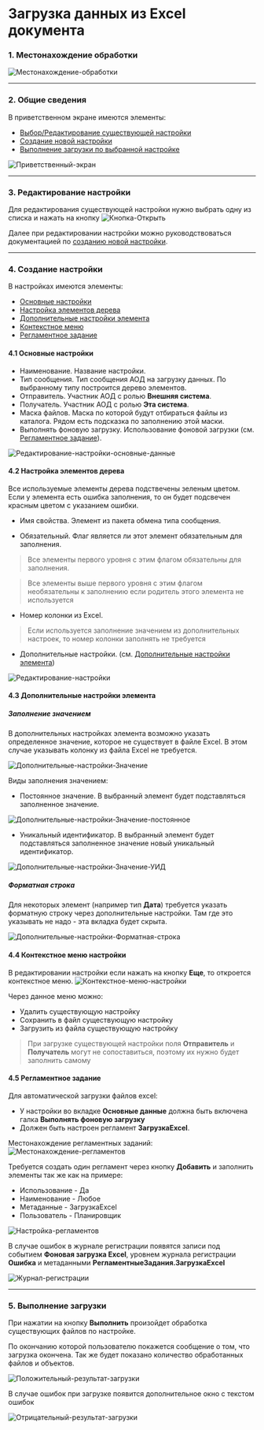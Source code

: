 
# Загрузка данных из Excel документа



### 1. Местонахождение обработки

![Местонахождение-обработки](https://github.com/flln23/TopLogWMS-documentation/blob/main/toplogwms/Загрузка-Данных-Из-Excel-Документа/img/Местонахождение-обработки.png?raw=true)





---
### 2. Общие сведения

В приветственном экране имеются элементы:
* [Выбор/Редактирование существующей настройки](#3-редактирование-настройки)
* [Создание новой настройки](#4-создание-настройки)
* [Выполнение загрузки по выбранной настройке](#5-выполнение-загрузки)

![Приветственный-экран](https://github.com/flln23/TopLogWMS-documentation/blob/main/toplogwms/Загрузка-Данных-Из-Excel-Документа/img/Приветственный-экран.png?raw=true)




---
### 3. Редактирование настройки

Для редактирования существующей настройки нужно выбрать одну из списка и нажать на кнопку ![Кнопка-Открыть](https://github.com/flln23/TopLogWMS-documentation/blob/main/toplogwms/Загрузка-Данных-Из-Excel-Документа/img/Кнопка-Открыть.png?raw=true)

Далее при редактировании настройки можно руководствоваться документацией по [созданию новой настройки](#4-создание-настройки).




---
### 4. Создание настройки

В настройках имеются элементы:
* [Основные настройки](#41-основные-настройки)
* [Настройка элементов дерева](#42-настройка-элементов-дерева)
* [Дополнительные настройки элемента](#43-дополнительные-настройки-элемента)
* [Контекстное меню](#44-контекстное-меню-настройки)
* [Регламентное задание](#45-регламентное-задание)

#### 4.1 Основные настройки

* Наименование.
Название настройки.
* Тип сообщения.
Тип сообщения АОД на загрузку данных. По выбранному типу построится дерево элементов.
* Отправитель.
Участник АОД с ролью **Внешняя система**.
* Получатель.
Участник АОД с ролью **Эта система**.
* Маска файлов. 
Маска по которой будут отбираться файлы из каталога. Рядом есть подсказка по заполнению этой маски.
* Выполнять фоновую загрузку.
Использование фоновой загрузки (см. [Регламентное задание](#45-регламентное-задание)).

![Редактирование-настройки-основные-данные](https://github.com/flln23/TopLogWMS-documentation/blob/main/toplogwms/Загрузка-Данных-Из-Excel-Документа/img/Редактирование-настройки-основные-данные.png?raw=true)

#### 4.2 Настройка элементов дерева

Все используемые элементы дерева подствечены зеленым цветом.
Если у элемента есть ошибка заполнения, то он будет подсвечен красным цветом с указанием ошибки.

* Имя свойства.
Элемент из пакета обмена типа сообщения.

* Обязательный.
Флаг является ли этот элемент обязательным для заполнения. 
> Все элементы первого уровня с этим флагом обязательны для заполнения. 

> Все элементы выше первого уровня с этим флагом необязательны к заполнению если родитель этого элемента не используется

* Номер колонки из Excel.
> Если используется заполнение значением из дополнительных настроек, то номер колонки заполнять не требуется

* Дополнительные настройки.
(см. [Дополнительные настройки элемента](#43-дополнительные-настройки-элемента))

![Редактирование-настройки](https://github.com/flln23/TopLogWMS-documentation/blob/main/toplogwms/Загрузка-Данных-Из-Excel-Документа/img/Редактирование-настройки.png?raw=true)


#### 4.3 Дополнительные настройки элемента

##### Заполнение значением
В дополнительных настройках элемента возможно указать определенное значение, которое не существует в файле Excel. В этом случае указывать колонку из файла Excel не требуется.

![Дополнительные-настройки-Значение](https://github.com/flln23/TopLogWMS-documentation/blob/main/toplogwms/Загрузка-Данных-Из-Excel-Документа/img/Дополнительные-настройки-Значение.png?raw=true)

Виды заполнения значением:
* Постоянное значение. В выбранный элемент будет подставляться заполненное значение.

![Дополнительные-настройки-Значение-постоянное](https://github.com/flln23/TopLogWMS-documentation/blob/main/toplogwms/Загрузка-Данных-Из-Excel-Документа/img/Дополнительные-настройки-Значение-постоянное.png?raw=true)

* Уникальный идентификатор. В выбранный элемент будет подставляться заполненное значение новый уникальный идентификатор.

![Дополнительные-настройки-Значение-УИД](https://github.com/flln23/TopLogWMS-documentation/blob/main/toplogwms/Загрузка-Данных-Из-Excel-Документа/img/Дополнительные-настройки-Значение-УИД.png?raw=true)

##### Форматная строка
Для некоторых элемент (например тип **Дата**) требуется указать форматную строку через дополнительные настройки. Там где это указывать не надо - эта вкладка будет скрыта.

![Дополнительные-настройки-Форматная-строка](https://github.com/flln23/TopLogWMS-documentation/blob/main/toplogwms/Загрузка-Данных-Из-Excel-Документа/img/Дополнительные-настройки-Форматная-строка.png?raw=true)


#### 4.4 Контекстное меню настройки

В редактировании настройки если нажать на кнопку **Еще**, то откроется контекстное меню.
![Контекстное-меню-настройки](https://github.com/flln23/TopLogWMS-documentation/blob/main/toplogwms/Загрузка-Данных-Из-Excel-Документа/img/Контекстное-меню-настройки.png?raw=true)

Через данное меню можно:
* Удалить существующую настройку
* Сохранить в файл существующую настройку
* Загрузить из файла существующую настройку

> При загрузке существующей настройки поля **Отправитель** и **Получатель** могут не сопоставиться, поэтому их нужно будет заполнить самому


#### 4.5 Регламентное задание

Для автоматической загрузки файлов excel:
* У настройки во вкладке **Основные данные** должна быть включена галка **Выполнять фоновую загрузку**
* Должен быть настроен регламент **ЗагрузкаExcel**.

Местонахождение регламентных заданий:
![Местонахождение-регламентов](https://github.com/flln23/TopLogWMS-documentation/blob/main/toplogwms/Загрузка-Данных-Из-Excel-Документа/img/Местонахождение-регламентов.png?raw=true)

Требуется создать один регламент через кнопку **Добавить** и заполнить элементы так же как на примере:
* Использование - Да
* Наименование - Любое
* Метаданные - ЗагрузкаExcel
* Пользователь - Планировщик

![Настройка-регламентов](https://github.com/flln23/TopLogWMS-documentation/blob/main/toplogwms/Загрузка-Данных-Из-Excel-Документа/img/Настройка-регламентов.png?raw=true)

В случае ошибок в журнале регистрации появятся записи под событием **Фоновая загрузка Excel**, уровнем журнала регистрации **Ошибка** и метаданными **РегламентныеЗадания.ЗагрузкаExcel**

![Журнал-регистрации](https://github.com/flln23/TopLogWMS-documentation/blob/main/toplogwms/Загрузка-Данных-Из-Excel-Документа/img/Журнал-регистрации.png?raw=true)


---
### 5. Выполнение загрузки

При нажатии на кнопку **Выполнить** произойдет обработка существующих файлов по настройке. 

По окончанию которой пользователю покажется сообщение о том, что загрузка окончена. Так же будет показано количество обработанных файлов и объектов.

![Положительный-результат-загрузки](https://github.com/flln23/TopLogWMS-documentation/blob/main/toplogwms/Загрузка-Данных-Из-Excel-Документа/img/Положительный-результат-загрузки.png?raw=true)

В случае ошибок при загрузке появится дополнительное окно с текстом ошибок

![Отрицательный-результат-загрузки](https://github.com/flln23/TopLogWMS-documentation/blob/main/toplogwms/Загрузка-Данных-Из-Excel-Документа/img/Отрицательный-результат-загрузки.png?raw=true)
